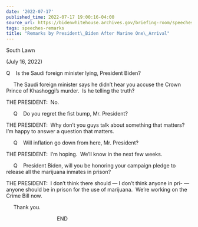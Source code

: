 ```yaml
---
date: '2022-07-17'
published_time: 2022-07-17 19:00:16-04:00
source_url: https://bidenwhitehouse.archives.gov/briefing-room/speeches-remarks/2022/07/17/remarks-by-president-biden-after-marine-one-arrival-11/
tags: speeches-remarks
title: "Remarks by President\_Biden After Marine One\_Arrival"
---
```

 
South Lawn

(July 16, 2022)

Q    Is the Saudi foreign minister lying, President Biden?   
  
     The Saudi foreign minister says he didn’t hear you accuse the Crown
Prince of Khashoggi’s murder.  Is he telling the truth?

THE PRESIDENT:  No.  
  
     Q    Do you regret the fist bump, Mr. President?  
  
THE PRESIDENT:  Why don’t you guys talk about something that matters? 
I’m happy to answer a question that matters.  
  
     Q    Will inflation go down from here, Mr. President?  
  
THE PRESIDENT:  I’m hoping.  We’ll know in the next few weeks.  
  
     Q    President Biden, will you be honoring your campaign pledge to
release all the marijuana inmates in prison?

THE PRESIDENT:  I don’t think there should — I don’t think anyone in
pri- — anyone should be in prison for the use of marijuana.  We’re
working on the Crime Bill now.  
  
     Thank you.

                                   END  
